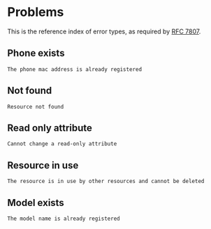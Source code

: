 # Problems

This is the reference index of error types, as required by [RFC
7807](https://tools.ietf.org/html/rfc7807).

## Phone exists

    The phone mac address is already registered

## Not found

    Resource not found

## Read only attribute

    Cannot change a read-only attribute

## Resource in use

    The resource is in use by other resources and cannot be deleted

## Model exists

    The model name is already registered
